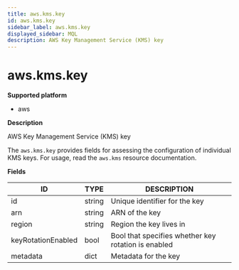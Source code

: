 ```yaml
---
title: aws.kms.key
id: aws.kms.key
sidebar_label: aws.kms.key
displayed_sidebar: MQL
description: AWS Key Management Service (KMS) key
---
```


# aws.kms.key

**Supported platform**

- aws

**Description**

AWS Key Management Service (KMS) key

The `aws.kms.key` provides fields for assessing the configuration of individual KMS keys. For usage, read the `aws.kms` resource documentation.

**Fields**

| ID                 | TYPE   | DESCRIPTION                                         |
| ------------------ | ------ | --------------------------------------------------- |
| id                 | string | Unique identifier for the key                       |
| arn                | string | ARN of the key                                      |
| region             | string | Region the key lives in                             |
| keyRotationEnabled | bool   | Bool that specifies whether key rotation is enabled |
| metadata           | dict   | Metadata for the key                                |
